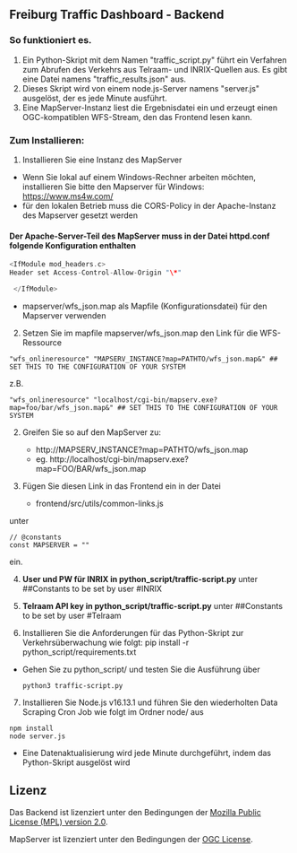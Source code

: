 ## Freiburg Traffic Dashboard - Backend

### So funktioniert es.

1. Ein Python-Skript mit dem Namen "traffic_script.py" führt ein Verfahren zum Abrufen des Verkehrs aus Telraam- und INRIX-Quellen aus. Es gibt eine Datei namens "traffic_results.json" aus.
2. Dieses Skript wird von einem node.js-Server namens "server.js" ausgelöst, der es jede Minute ausführt.
3. Eine MapServer-Instanz liest die Ergebnisdatei ein und erzeugt einen OGC-kompatiblen WFS-Stream, den das Frontend lesen kann.

### Zum Installieren:

1. Installieren Sie eine Instanz des MapServer

- Wenn Sie lokal auf einem Windows-Rechner arbeiten möchten, installieren Sie bitte den Mapserver für Windows: https://www.ms4w.com/
- für den lokalen Betrieb muss die CORS-Policy in der Apache-Instanz des Mapserver gesetzt werden

#### Der Apache-Server-Teil des MapServer muss in der Datei httpd.conf folgende Konfiguration enthalten

```c
<IfModule mod_headers.c>
Header set Access-Control-Allow-Origin "\*"

 </IfModule>
```

- mapserver/wfs_json.map als Mapfile (Konfigurationsdatei) für den Mapserver verwenden

2. Setzen Sie im mapfile mapserver/wfs_json.map den Link für die WFS-Ressource

```
"wfs_onlineresource" "MAPSERV_INSTANCE?map=PATHTO/wfs_json.map&" ## SET THIS TO THE CONFIGURATION OF YOUR SYSTEM
```

z.B.

```
"wfs_onlineresource" "localhost/cgi-bin/mapserv.exe?map=foo/bar/wfs_json.map&" ## SET THIS TO THE CONFIGURATION OF YOUR SYSTEM
```

2. Greifen Sie so auf den MapServer zu:

   - http://MAPSERV_INSTANCE?map=PATHTO/wfs_json.map
   - eg. http://localhost/cgi-bin/mapserv.exe?map=FOO/BAR/wfs_json.map

3. Fügen Sie diesen Link in das Frontend ein in der Datei

   - frontend/src/utils/common-links.js

unter

```
// @constants
const MAPSERVER = ""
```

ein.

4. **User und PW für INRIX in python_script/traffic-script.py**
   unter ##Constants to be set by user
   #INRIX
5. **Telraam API key in python_script/traffic-script.py**
   unter ##Constants to be set by user
   #Telraam

6. Installieren Sie die Anforderungen für das Python-Skript zur Verkehrsüberwachung wie folgt: pip install -r python_script/requirements.txt

- Gehen Sie zu python_script/ und testen Sie die Ausführung über
  ```
  python3 traffic-script.py
  ```

7. Installieren Sie Node.js v16.13.1 und führen Sie den wiederholten Data Scraping Cron Job wie folgt im Ordner node/ aus

```
npm install
node server.js
```

- Eine Datenaktualisierung wird jede Minute durchgeführt, indem das Python-Skript ausgelöst wird

## Lizenz

Das Backend ist lizenziert unter den Bedingungen der
[Mozilla Public License (MPL) version 2.0](LICENSE.md).

MapServer ist lizenziert unter den Bedingungen der
[OGC License](LICENSE_mapserver.md).
